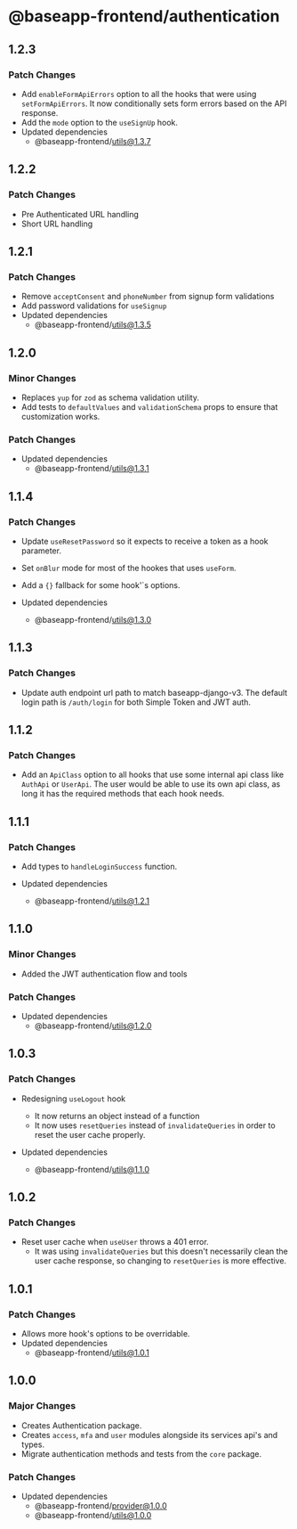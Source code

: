 # @baseapp-frontend/authentication

## 1.2.3

### Patch Changes

- Add `enableFormApiErrors` option to all the hooks that were using `setFormApiErrors`. It now conditionally sets form errors based on the API response.
- Add the `mode` option to the `useSignUp` hook.
- Updated dependencies
  - @baseapp-frontend/utils@1.3.7

## 1.2.2

### Patch Changes

- Pre Authenticated URL handling
- Short URL handling

## 1.2.1

### Patch Changes

- Remove `acceptConsent` and `phoneNumber` from signup form validations
- Add password validations for `useSignup`
- Updated dependencies
  - @baseapp-frontend/utils@1.3.5

## 1.2.0

### Minor Changes

- Replaces `yup` for `zod` as schema validation utility.
- Add tests to `defaultValues` and `validationSchema` props to ensure that customization works.

### Patch Changes

- Updated dependencies
  - @baseapp-frontend/utils@1.3.1

## 1.1.4

### Patch Changes

- Update `useResetPassword` so it expects to receive a token as a hook parameter.
- Set `onBlur` mode for most of the hookes that uses `useForm`.
- Add a `{}` fallback for some hook'`s options.

- Updated dependencies
  - @baseapp-frontend/utils@1.3.0

## 1.1.3

### Patch Changes

- Update auth endpoint url path to match baseapp-django-v3. The default login path is `/auth/login` for both Simple Token and JWT auth.

## 1.1.2

### Patch Changes

- Add an `ApiClass` option to all hooks that use some internal api class like `AuthApi` or `UserApi`. The user would be able to use its own api class, as long it has the required methods that each hook needs.

## 1.1.1

### Patch Changes

- Add types to `handleLoginSuccess` function.

- Updated dependencies
  - @baseapp-frontend/utils@1.2.1

## 1.1.0

### Minor Changes

- Added the JWT authentication flow and tools

### Patch Changes

- Updated dependencies
  - @baseapp-frontend/utils@1.2.0

## 1.0.3

### Patch Changes

- Redesigning `useLogout` hook

  - It now returns an object instead of a function
  - It now uses `resetQueries` instead of `invalidateQueries` in order to reset the user cache properly.

- Updated dependencies
  - @baseapp-frontend/utils@1.1.0

## 1.0.2

### Patch Changes

- Reset user cache when `useUser` throws a 401 error.
  - It was using `invalidateQueries` but this doesn't necessarily clean the user cache response, so changing to `resetQueries` is more effective.

## 1.0.1

### Patch Changes

- Allows more hook's options to be overridable.
- Updated dependencies
  - @baseapp-frontend/utils@1.0.1

## 1.0.0

### Major Changes

- Creates Authentication package.
- Creates `access`, `mfa` and `user` modules alongside its services api's and types.
- Migrate authentication methods and tests from the `core` package.

### Patch Changes

- Updated dependencies
  - @baseapp-frontend/provider@1.0.0
  - @baseapp-frontend/utils@1.0.0
